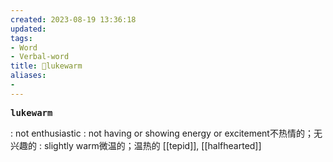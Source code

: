 ```yaml
---
created: 2023-08-19 13:36:18
updated: 
tags: 
- Word
- Verbal-word
title: 🚩lukewarm
aliases:
- 
---
```


<pre><strong>lukewarm</strong></pre>
: not enthusiastic : not having or showing energy or excitement不热情的；无兴趣的
: slightly warm微温的；温热的
[[tepid]], [[halfhearted]]